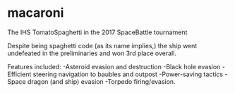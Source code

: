 # macaroni
The IHS TomatoSpaghetti in the 2017 SpaceBattle tournament

Despite being spaghetti code (as its name implies,) the ship went undefeated in the preliminaries and won 3rd place overall. 

Features included:
    -Asteroid evasion and destruction
    -Black hole evasion
    -Efficient steering navigation to baubles and outpost
    -Power-saving tactics
    -Space dragon (and ship) evasion
    -Torpedo firing/evasion. 
    
